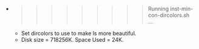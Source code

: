 * >>>>>>>>> Running inst-min-con-dircolors.sh ...
  * Set dircolors to use  to make ls more beautiful.
  * Disk size = 718256K. Space Used = 24K.
